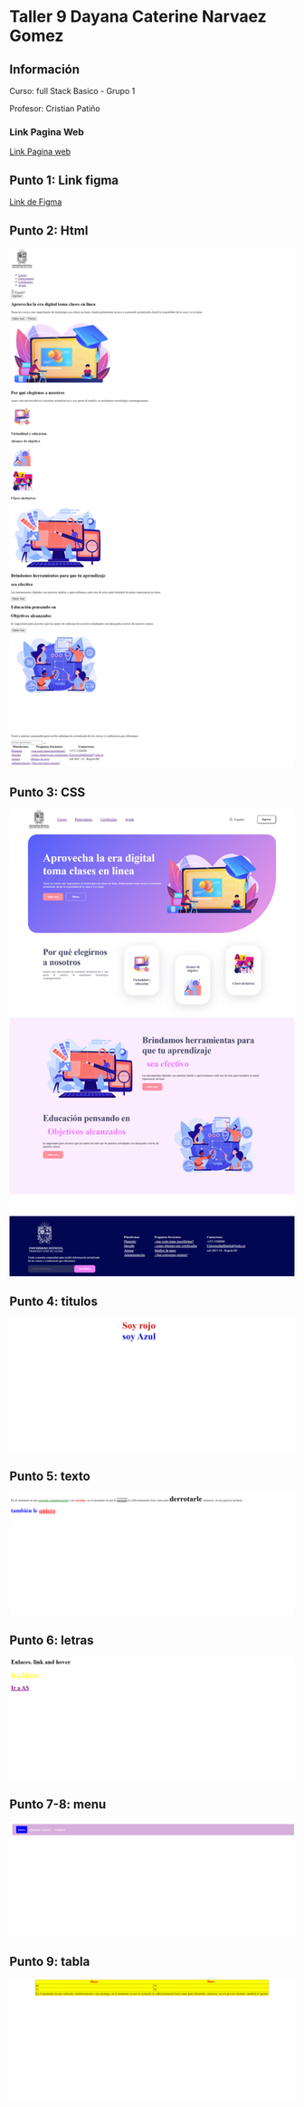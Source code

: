 <h1>Taller 9 Dayana Caterine Narvaez Gomez</h1>

<h2> Información</h2>

<p>Curso: full Stack Basico - Grupo 1</p>
<p>Profesor: Cristian Patiño</p>

<h3>Link Pagina Web</h3>
<a href="https://dayananarvaez.github.io/taller-9-full-stack/" target="_blank">Link Pagina web</a>

<h2> Punto 1: Link figma</h2>

<a href="https://www.figma.com/file/4cFpvNwtI8wvfKmarZy8Us/Taller-No.9---Dayana-C.-Narvaez-G.?type=design&node-id=0%3A1&mode=design&t=uU7k4ySaDCNrlkaZ-1" target="_blank">Link de Figma</a>

<h2> Punto 2: Html</h2>
<img src="./public/imagenes/Html.png">
<h2> Punto 3: CSS</h2>
<img src="./public/imagenes/CSS.png">
<h2> Punto 4: titulos</h2>
<img src="./public/imagenes/titulos.png">
<h2> Punto 5: texto</h2>
<img src="./public/imagenes/texto.png">
<h2> Punto 6: letras</h2>
<img src="./public/imagenes/colores.png">
<h2> Punto 7-8: menu</h2>
<img src="./public/imagenes/menu.png">
<h2> Punto 9: tabla</h2>
<img src="./public/imagenes/tabla.png">
